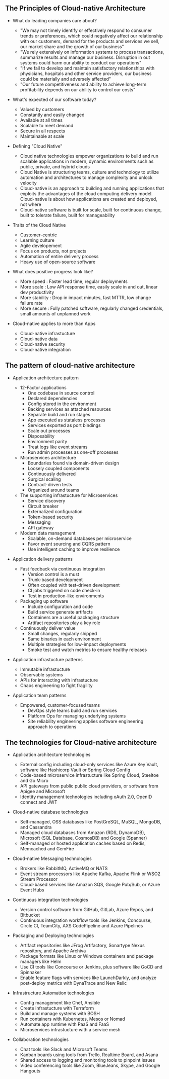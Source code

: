 ## The Principles of Cloud-native Architecture

* What do leading companies care about?
    * "We may not timely identify or effectively respond to consumer trends or preferences, which could negatively affect our relationship with our customers, demand for the products and services we sell, our market share and the growth of our business"
    * "We rely extensively on information systems to process transactions, summarize results and manage our business. Disruption in out systems could harm our ability to conduct our operations"
    * "If we fail to develop and maintain satisfactory relationships with physicians, hospitals and other service providers, our business could be materially and adversely affected"
    * "Our future competitiveness and ability to achieve long-term profitability depends on our ability to control our costs"

* What's expected of our software today?
    * Valued by customers
    * Constantly and easily changed
    * Available at all times
    * Scalable to meet demand
    * Secure in all respects
    * Maintainable at scale

* Defining "Cloud Native"
    * Cloud native technologies empower organizations to build and run scalable applications in modern, dynamic environments such as public, private, and hybrid clouds
    * Cloud Native is structuring teams, culture and technology to utilize automation and architectures to manage complexity and unlock velocity
    * Cloud-native is an approach to building and running applications that exploits  the advantages of the cloud computing delivery model. Cloud-native is about how applications are created and deployed, not where
    * Cloud-native software is built for scale, built for continuous change, built to tolerate failure, built for manageability

* Traits of the Cloud Native
    * Customer-centric
    * Learning culture
    * Agile developement
    * Focus on products, not projects
    * Automation of entire delivery process
    * Heavy use of open-source software

* What does positive progress look like?
    * More speed : Faster lead time, regular deployments
    * More scale : Low API response time, easily scale in and out, linear dev productivity
    * More stability : Drop in impact minutes, fast MTTR, low change failure rate
    * More secure : Fully patched software, regularly changed credentials, small amounts of unplanned work

* Cloud-native applies to more than Apps
    * Cloud-native infrastucture
    * Cloud-native data
    * Cloud-native security
    * Cloud-native integration

## The pattern of cloud-native architecture

* Application architecture pattern
    * 12-Factor applications
        * One codebase in source control
        * Declared dependencies
        * Config stored in the environment
        * Backing services as attached resources
        * Separate build and run stages
        * App executed as stataless processes
        * Services exported as port bindings
        * Scale out processes
        * Disposability
        * Environment parity
        * Treat logs like event streams
        * Run admin processes as one-off processes
    * Microservices architecture
        * Boundaries found via domain-driven design
        * Loosely coupled components
        * Continuously delivered
        * Surgical scaling
        * Contract-driven tests
        * Organized around teams
    * The supporting infrastucture for Microservices
        * Service discovery
        * Circuit breaker
        * Externalized configuration
        * Token-based security
        * Messaging
        * API gateway
    * Modern data management
        * Scalable, on-demand databases per microservice
        * Favor event sourcing and CQRS pattern
        * Use intelligent caching to improve resilience

* Application delivery patterns
    * Fast feedback via continuous integration
        * Version control is a must
        * Trunk-based development
        * Often coupled with test-driven development
        * CI jobs triggered on code check-in
        * Test in production-like environments
    * Packaging up software
        * Include configuration and code
        * Build service generate artifacts
        * Containers are a useful packaging structure
        * Artifact repositories play a key role
    * Continuously deliver value
        * Small changes, regularly shipped
        * Same binaries in each environment
        * Multiple strategies for low-impact deployments
        * Smoke test and watch metrics to ensure healthy releases

* Application infrastucture patterns
    * Immutable infrastucture
    * Observable systems
    * APIs for interacting with infrastucture
    * Chaos engineering to fight fragility

* Application team patterns
    * Empowered, customer-focused teams
        * DevOps style teams build and run services
        * Platform Ops for managing underlying systems
        * Site reliability engineering applies software engineering approach to operations

## The technologies for Cloud-native architecture

* Application architecture technologies
    * External config including cloud-only services like Azure Key Vault, software like Hashicorp Vault or Spring Cloud Config
    * Code-based microservice infrastucture like Spring Cloud, Steeltoe and Go Micro
    * API gateways from public public cloud providers, or software from Apigee and Microsoft
    * Identity management technologies including oAuth 2.0, OpenID connect and JWT

* Cloud-native database technologies
    * Self-managed, OSS databases like PostGreSQL, MuSQL, MongoDB, and Cassandra
    * Managed cloud databases from Amazon (RDS, DynamoDB), Microsoft (SQL Database, CosmosDB) and Google (Spanner)
    * Self-managed or hosted application caches based on Redis, Memcached and GemFire

* Cloud-native Messaging technologies
    * Brokers like RabbitMQ, ActiveMQ or NATS
    * Event stream processors like Apache Kafka, Apache Flink or WSO2 Stream Processor
    * Cloud-based services like Amazon SQS, Google Pub/Sub, or Azure Event Hubs

* Continuous integration technologies
    * Version control software from GitHub, GitLab, Azure Repos, and Bitbucket
    * Continuous integration workflow tools like Jenkins, Concourse, Circle CI, TeamCity, AXS CodePipeline and Azure Pipelines

* Packaging and Deploying technologies
    * Artifact repositories like JFrog Artifactory, Sonartype Nexus repository, and Apache Archiva
    * Package formats like Linux or Windows containers and package managers like Helm
    * Use CI tools like Concourse or Jenkins, plus software like GoCD and Spinnaker
    * Enable feature flags with services like LaunchDarkly, and analyze post-deploy metrics with DynaTrace and New Relic

* Infrastructure Automation technologies
    * Config management like Chef, Ansible
    * Create infrastucture with Terraform
    * Build and manage systems with BOSH
    * Run containers with Kubernetes, Mesos or Nomad
    * Automate app runtime with PaaS and FaaS
    * Microservices infrastucture with a service mesh

* Collaboration technologies
    * Chat tools like Slack and Microsoft Teams
    * Kanban boards using tools from Trello, Realtime Board, and Asana
    * Shared access to logging and monitoring tools to pinpoint issues
    * Video conferencing tools like Zoom, BlueJeans, Skype, and Google Hangouts